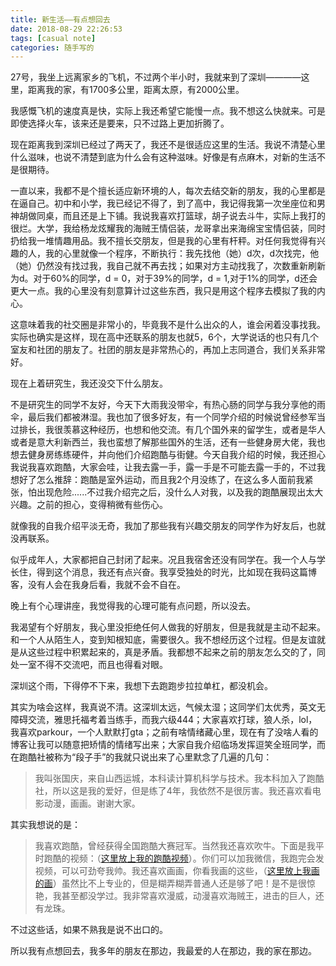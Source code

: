 ```yaml
---
title: 新生活——有点想回去
date: 2018-08-29 22:26:53
tags: [casual note]
categories: 随手写的
---
```

27号，我坐上远离家乡的飞机，不过两个半小时，我就来到了深圳————这里，距离我的家，有1700多公里，距离太原，有2000公里。<!--more-->

我感慨飞机的速度真是快，实际上我还希望它能慢一点。我不想这么快就来。可是即使选择火车，该来还是要来，只不过路上更加折腾了。

现在距离我到深圳已经过了两天了，我还不是很适应这里的生活。我说不清楚心里什么滋味，也说不清楚到底为什么会有这种滋味。好像是有点麻木，对新的生活不是很期待。

一直以来，我都不是个擅长适应新环境的人，每次去结交新的朋友，我的心里都是在逼自己。初中和小学，我已经记不得了，到了高中，我记得我第一次坐座位和男神胡做同桌，而且还是上下铺。我说我喜欢打篮球，胡子说去斗牛，实际上我打的很烂。大学，我给杨龙炫耀我的海贼王情侣装，龙哥拿出来海绵宝宝情侣装，同时扔给我一堆情趣用品。我不擅长交朋友，但是我的心里有杆秤。对任何我觉得有兴趣的人，我的心里就像一个程序，不断执行：我先找他（她）d次，d次找完，他（她）仍然没有找过我，我自己就不再去找；如果对方主动找我了，次数重新刷新为d。对于60%的同学，d = 0，对于39%的同学，d = 1,对于1%的同学，d还会更大一点。我的心里没有刻意算计过这些东西，我只是用这个程序去模拟了我的内心。

这意味着我的社交圈是非常小的，毕竟我不是什么出众的人，谁会闲着没事找我。实际也确实是这样，现在高中还联系的朋友也就5，6个，大学说话的也只有几个室友和社团的朋友了。社团的朋友是非常热心的，再加上志同道合，我们关系非常好。

现在上着研究生，我还没交下什么朋友。

不是研究生的同学不友好，今天下大雨我没带伞，有热心肠的同学与我分享他的雨伞，最后我们都被淋湿。我也加了很多好友，有一个同学介绍的时候说曾经参军当过排长，我很羡慕这种经历，也想和他交流。有几个国外来的留学生，或者是华人或者是意大利新西兰，我也蛮想了解那些国外的生活，还有一些健身房大佬，我也想去健身房练练硬件，并向他们介绍跑酷与街健。今天自我介绍的时候，我还担心我说我喜欢跑酷，大家会哇，让我去露一手，露一手是不可能去露一手的，不过我想好了怎么推辞：跑酷是室外运动，而且我2个月没练了，在这么多人面前我紧张，怕出现危险......不过我介绍完之后，没什么人对我，以及我的跑酷展现出太大兴趣。之前的担心，变得稍微有些伤心。

就像我的自我介绍平淡无奇，我加了那些我有兴趣交朋友的同学作为好友后，也就没再联系。

似乎成年人，大家都把自己封闭了起来。况且我宿舍还没有同学在。我一个人与学长住，得到这个消息，我还有点兴奋。我享受独处的时光，比如现在我码这篇博客，没有人会在我身后看，我就不会不自在。

晚上有个心理讲座，我觉得我的心理可能有点问题，所以没去。

我渴望有个好朋友，我心里没拒绝任何人做我的好朋友，但是我就是主动不起来。和一个人从陌生人，变到知根知底，需要很久。我不想经历这个过程。但是友谊就是从这些过程中积累起来的，真是矛盾。我都想不起来之前的朋友怎么交的了，同处一室不得不交流吧，而且也得看对眼。

深圳这个雨，下得停不下来，我想下去跑跑步拉拉单杠，都没机会。

其实为啥会这样，我真说不清。这深圳太远，气候太湿；这同学们太优秀，英文无障碍交流，雅思托福考着当练手，而我六级444；大家喜欢打球，狼人杀，lol，我喜欢parkour，一个人默默打gta；之前有啥情绪藏心里，现在有了没啥人看的博客让我可以随意把矫情的情绪写出来；大家自我介绍临场发挥逗笑全班同学，而在跑酷社被称为“段子手”的我就只说出来了心里默念了几遍的几句：

>我叫张国庆，来自山西运城，本科读计算机科学与技术。我本科加入了跑酷社，所以这是我的爱好，但是练了4年，我依然不是很厉害。我还喜欢看电影动漫，画画。谢谢大家。

其实我想说的是：

>我喜欢跑酷，曾经获得全国跑酷大赛冠军。当然我还喜欢吹牛。下面是我平时跑酷的视频：（[这里放上我的跑酷视频]()）。你们可以加我微信，我跑完会发视频，可以可劲夸我帅。我还喜欢画画，你看我画的这些，（[这里放上我画的画]()）虽然比不上专业的，但是糊弄糊弄普通人还是够了吧！是不是很惊艳，我甚至都没学过。我非常喜欢漫威，动漫喜欢海贼王，进击的巨人，还有龙珠。

不过这些话，如果不熟我是说不出口的。

所以我有点想回去，我多年的朋友在那边，我最爱的人在那边，我的家在那边。  
